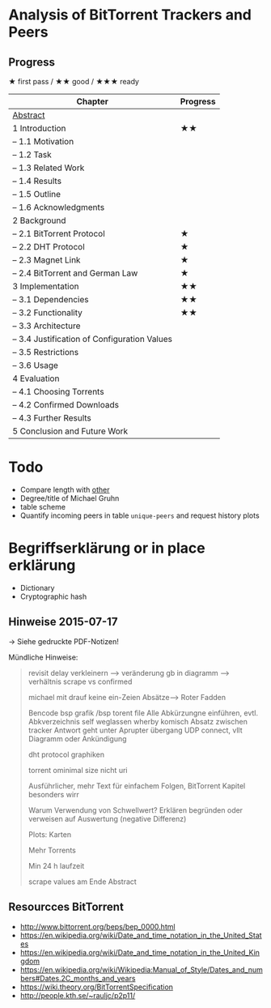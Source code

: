 # Analysis of BitTorrent Trackers and Peers
## Progress
★ first pass / ★★ good / ★★★ ready

Chapter | Progress
--- | ---
[Abstract](https://www.ece.cmu.edu/~koopman/essays/abstract.html) |
1 Introduction | ★★
– 1.1 Motivation |
– 1.2 Task |
– 1.3 Related Work |
– 1.4 Results |
– 1.5 Outline |
– 1.6 Acknowledgments |
2 Background |
– 2.1 BitTorrent Protocol | ★
– 2.2 DHT Protocol | ★
– 2.3 Magnet Link | ★
– 2.4 BitTorrent and German Law | ★
3 Implementation | ★★
– 3.1 Dependencies | ★★
– 3.2 Functionality | ★★
– 3.3 Architecture |
– 3.4 Justification of Configuration Values |
– 3.5 Restrictions |
– 3.6 Usage |
4 Evaluation |
– 4.1 Choosing Torrents |
– 4.2 Confirmed Downloads |
– 4.3 Further Results |
5 Conclusion and Future Work |

# Todo
* Compare length with [other](https://www1.cs.fau.de/staff/gruhn)
* Degree/title of Michael Gruhn
* table scheme
* Quantify incoming peers in table `unique-peers` and request history plots

# Begriffserklärung or in place erklärung
* Dictionary
* Cryptographic hash

## Hinweise 2015-07-17
→ Siehe gedruckte PDF-Notizen!

Mündliche Hinweise:

> revisit delay verkleinern --> veränderung
> gb in diagramm --> verhältnis scrape vs confirmed
>
> michael mit drauf
> keine ein-Zeien Absätze--> Roter Fadden
>
> Bencode bsp
> grafik /bsp torent file
> Alle Abkürzungne einführen, evtl. Abkverzeichnis
> self weglassen
> wherby komisch
> Absatz zwischen tracker Antwort geht unter
> Aprupter übergang UDP connect, vllt Diagramm oder Ankündigung
>
> dht protocol graphiken
>
> torrent ominimal size nicht uri
>
> Ausführlicher, mehr Text für einfachem Folgen, BitTorrent Kapitel besonders wirr
>
> Warum Verwendung von Schwellwert? Erklären begründen oder verweisen auf Auswertung (negative Differenz)
>
> Plots: Karten
>
> Mehr Torrents
>
> Min 24 h laufzeit
>
> scrape values am Ende
> Abstract

## Resourcces BitTorrent
* http://www.bittorrent.org/beps/bep_0000.html
* https://en.wikipedia.org/wiki/Date_and_time_notation_in_the_United_States
* https://en.wikipedia.org/wiki/Date_and_time_notation_in_the_United_Kingdom
* https://en.wikipedia.org/wiki/Wikipedia:Manual_of_Style/Dates_and_numbers#Dates.2C_months_and_years
* https://wiki.theory.org/BitTorrentSpecification
* http://people.kth.se/~rauljc/p2p11/
